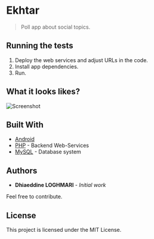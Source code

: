 # Ekhtar

>Poll app about social topics.

## Running the tests

 1. Deploy the web services and adjust URLs in the code.
 2. Install app dependencies.
 3. Run.
## What it looks likes?
![Screenshot ](https://ekhtar.000webhostapp.com/ekhtar.jpg)


## Built With

* [Android](https://developer.android.com/docs/)
* [PHP](http://php.net/docs.php) -  Backend Web-Services
* [MySQL](https://dev.mysql.com/doc/) - Database system


## Authors

* **Dhiaeddine LOGHMARI** - *Initial work* 

Feel free to contribute.

## License

This project is licensed under the MIT License.
